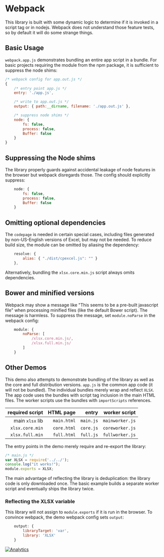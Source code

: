 # Webpack

This library is built with some dynamic logic to determine if it is invoked in a
script tag or in nodejs.  Webpack does not understand those feature tests, so by
default it will do some strange things.

## Basic Usage

`webpack.app.js` demonstrates bundling an entire app script in a bundle.  For
basic projects requiring the module from the npm package, it is sufficient to
suppress the node shims:

```js
/* webpack config for app.out.js */
{
	/* entry point app.js */
	entry: './app.js',

	/* write to app.out.js */
	output: { path:__dirname, filename: './app.out.js' },

	/* suppress node shims */
	node: {
		fs: false,
		process: false,
		Buffer: false
	}
}
```

## Suppressing the Node shims

The library properly guards against accidental leakage of node features in the
browser but webpack disregards those.  The config should explicitly suppress:

```js
	node: {
		fs: false,
		process: false,
		Buffer: false
	}
```

## Omitting optional dependencies

The `codepage` is needed in certain special cases, including files generated by
non-US-English versions of Excel, but may not be needed.  To reduce build size,
the module can be omitted by aliasing the dependency:

```js
	resolve: {
		alias: { "./dist/cpexcel.js": "" }
	},
```

Alternatively, bundling the `xlsx.core.min.js` script always omits dependencies.

## Bower and minified versions

Webpack may show a message like "This seems to be a pre-built javascript file"
when processing minified files (like the default Bower script).  The message is
harmless.  To suppress the message, set `module.noParse` in the webpack config:

```js
	module: {
		noParse: [
			/xlsx.core.min.js/,
			/xlsx.full.min.js/
		]
	}
```

## Other Demos

This demo also attempts to demonstrate bundling of the library as well as the
core and full distribution versions.  `app.js` is the common app code (it will
not be bundled).  The individual bundles merely wrap and reflect `XLSX`.  The
app code uses the bundles with script tag inclusion in the main HTML files. The
worker scripts use the bundles with `importScripts` references.

| required script |   HTML page |     entry |   worker script |
|----------------:|------------:|----------:|----------------:|
| main `xlsx` lib | `main.html` | `main.js` | `mainworker.js` |
| `xlsx.core.min` | `core.html` | `core.js` | `coreworker.js` |
| `xlsx.full.min` | `full.html` | `full.js` | `fullworker.js` |

The entry points in the demo merely require and re-export the library:

```js
/* main.js */
var XLSX = require('../../');
console.log("it works!");
module.exports = XLSX;
```

The main advantage of reflecting the library is deduplication: the library code
is only downloaded once.  The basic example builds a separate worker script and
eventually ships the library twice.

### Reflecting the XLSX variable

This library will not assign to `module.exports` if it is run in the browser. To
convince webpack, the demo webpack config sets `output`:

```js
	output: {
		libraryTarget: 'var',
		library: 'XLSX'
	}
```

[![Analytics](https://ga-beacon.appspot.com/UA-36810333-1/SheetJS/js-xlsx?pixel)](https://github.com/SheetJS/js-xlsx)
